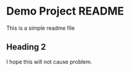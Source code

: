 # Demo Project README

This is a simple readme file

## Heading 2

I hope this will not cause problem.